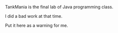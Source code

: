 TankMania is the final lab of Java programming class.

I did a bad work at that time.

Put it here as a warning for me.
